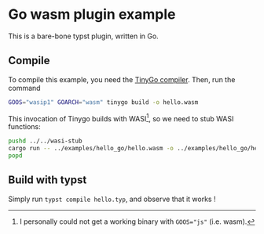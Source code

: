 # Go wasm plugin example

This is a bare-bone typst plugin, written in Go.

## Compile

To compile this example, you need the [TinyGo compiler]. Then, run the command

```sh
GOOS="wasip1" GOARCH="wasm" tinygo build -o hello.wasm
```

[TinyGo compiler]: https://tinygo.org/getting-started/install/


This invocation of Tinygo builds with WASI[^1], so we need to stub WASI functions:

[^1]: I personally could not get a working binary with `GOOS="js"` (i.e. wasm).

```sh
pushd ../../wasi-stub
cargo run -- ../examples/hello_go/hello.wasm -o ../examples/hello_go/hello.wasm
popd
```

## Build with typst

Simply run `typst compile hello.typ`, and observe that it works !
